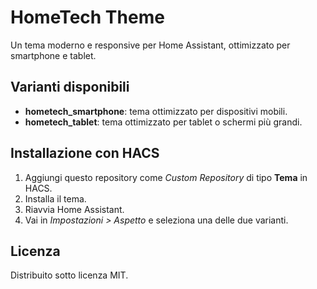 # HomeTech Theme

Un tema moderno e responsive per Home Assistant, ottimizzato per smartphone e tablet.

## Varianti disponibili

- **hometech_smartphone**: tema ottimizzato per dispositivi mobili.
- **hometech_tablet**: tema ottimizzato per tablet o schermi più grandi.

## Installazione con HACS

1. Aggiungi questo repository come *Custom Repository* di tipo **Tema** in HACS.
2. Installa il tema.
3. Riavvia Home Assistant.
4. Vai in *Impostazioni > Aspetto* e seleziona una delle due varianti.

## Licenza

Distribuito sotto licenza MIT.